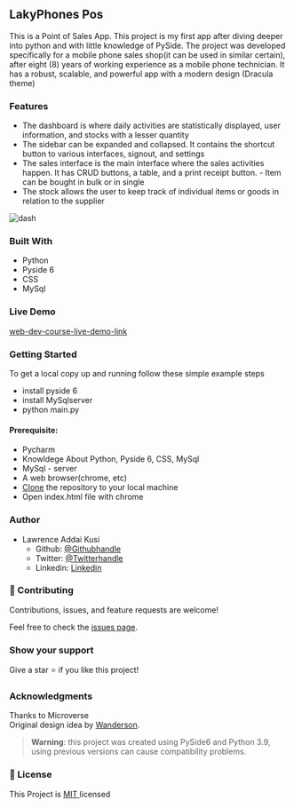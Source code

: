 
## LakyPhones Pos
This is a Point of Sales App. This project is my first app after diving deeper into python and with little knowledge of PySide. The project was developed specifically for a mobile phone sales shop(it can be used in similar certain), after eight (8) years of working experience as a mobile phone technician. It has a robust, scalable, and powerful app with a modern design (Dracula theme)

### Features
- The dashboard is where daily activities are statistically displayed, user information, and stocks with a lesser quantity
- The sidebar can be expanded and collapsed. It contains the shortcut button to various interfaces, signout, and settings 
- The sales interface is the main interface where the sales activities happen. It has CRUD buttons, a table, and a print receipt button. - Item can be bought in bulk or in single
- The stock allows the user to keep track of individual items or goods in relation to the supplier


![dash](https://user-images.githubusercontent.com/52538840/171647443-950f3e8c-9081-4871-b78a-11304f5e6507.jpg)



### Built With
- Python
- Pyside 6
- CSS
- MySql

### Live Demo
[web-dev-course-live-demo-link]( https://kusilaw.github.io/laky_phone_pos/)



### Getting Started 
To get a local copy up and running follow these simple example steps
- install pyside 6
- install MySqlserver
- python main.py

#### Prerequisite:  
  - Pycharm  
  - Knowldege About Python, Pyside 6, CSS, MySql
  - MySql - server
  - A web browser(chrome, etc)
  - [Clone](https://docs.github.com/en/desktop/contributing-and-collaborating-using-github-desktop/adding-and-cloning-repositories/cloning-and-forking-repositories-fromhttps://www.behance.net/adagio07-github-desktop ) the repository to your local machine
  - Open index.html file with chrome


### Author
- Lawrence Addai Kusi
  - Github: [@Githubhandle](https://github.com/kusiLaw)
  - Twitter: [@Twitterhandle](https://twitter.com/kusilaw)
  - Linkedin: [Linkedin](https://www.linkedin.com/in/lawrence-kusi-55a662104)


### :handshake: Contributing
Contributions, issues, and feature requests are welcome! 

Feel free to check the [issues page]().

### Show your support
Give a star :star: if you like this project!


### Acknowledgments
Thanks to Microverse \
Original design idea by [Wanderson]([https://www.behance.net/gallery/29845175/CC-Global-Summit-2015](https://www.patreon.com/WandersonIsMyName)).

> **Warning**: this project was created using PySide6 and Python 3.9, using previous versions can cause compatibility problems.

### 📝 License
This Project is <a href ="https://opensource.org/licenses/MIT">MIT </a> licensed
